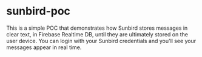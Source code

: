# sunbird-poc

This is a simple POC that demonstrates how Sunbird stores messages in clear text, in Firebase Realtime DB, until they are ultimately stored on the user device. You can login with your Sunbird credentials and you'll see your messages appear in real time. 
